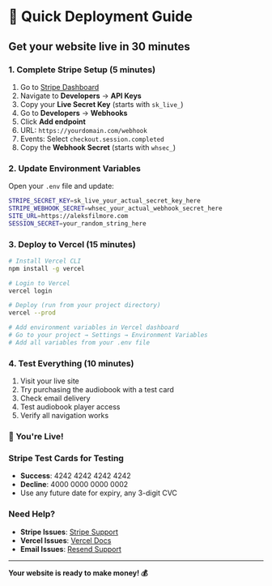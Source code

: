 # 🚀 Quick Deployment Guide
## Get your website live in 30 minutes

### 1. Complete Stripe Setup (5 minutes)
1. Go to [Stripe Dashboard](https://dashboard.stripe.com)
2. Navigate to **Developers** → **API Keys**
3. Copy your **Live Secret Key** (starts with `sk_live_`)
4. Go to **Developers** → **Webhooks**
5. Click **Add endpoint**
6. URL: `https://yourdomain.com/webhook`
7. Events: Select `checkout.session.completed`
8. Copy the **Webhook Secret** (starts with `whsec_`)

### 2. Update Environment Variables
Open your `.env` file and update:
```bash
STRIPE_SECRET_KEY=sk_live_your_actual_secret_key_here
STRIPE_WEBHOOK_SECRET=whsec_your_actual_webhook_secret_here
SITE_URL=https://aleksfilmore.com
SESSION_SECRET=your_random_string_here
```

### 3. Deploy to Vercel (15 minutes)
```bash
# Install Vercel CLI
npm install -g vercel

# Login to Vercel
vercel login

# Deploy (run from your project directory)
vercel --prod

# Add environment variables in Vercel dashboard
# Go to your project → Settings → Environment Variables
# Add all variables from your .env file
```

### 4. Test Everything (10 minutes)
1. Visit your live site
2. Try purchasing the audiobook with a test card
3. Check email delivery
4. Test audiobook player access
5. Verify all navigation works

### 🎉 You're Live!

### Stripe Test Cards for Testing
- **Success**: 4242 4242 4242 4242
- **Decline**: 4000 0000 0000 0002
- Use any future date for expiry, any 3-digit CVC

### Need Help?
- **Stripe Issues**: [Stripe Support](https://support.stripe.com)
- **Vercel Issues**: [Vercel Docs](https://vercel.com/docs)
- **Email Issues**: [Resend Support](https://resend.com/support)

---
**Your website is ready to make money! 💰**
